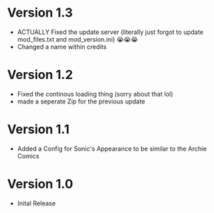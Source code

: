 # Version 1.3
- ACTUALLY Fixed the update server (literally just forgot to update mod_files.txt and mod_version.ini) 😭😭😭
- Changed a name within credits
# Version 1.2
- Fixed the continous loading thing (sorry about that lol)
- made a seperate Zip for the previous update
# Version 1.1
- Added a Config for Sonic's Appearance to be similar to the Archie Comics
# Version 1.0
- Inital Release